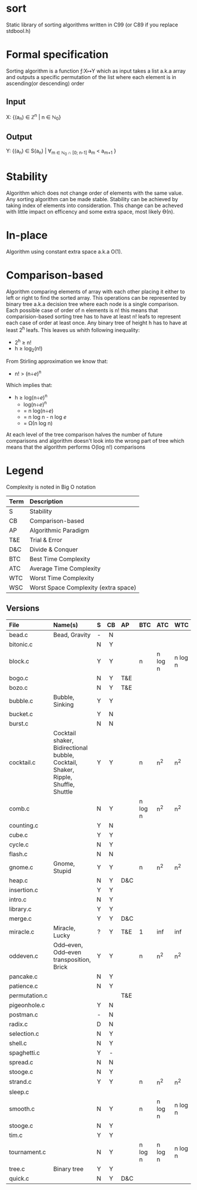 # sort
Static library of sorting algorithms written in C99 (or C89 if you replace stdbool.h)

# Formal specification
Sorting algorithm is a function &#402;:X&map;Y which as input takes a list a.k.a array and outputs a specific permutation
of the list where each element is in ascending(or descending) order

## Input

X: {(a<sub>n</sub>) &isin; &#8484;<sup>n</sup> | n &isin; &#8469;<sub>0</sub>}

## Output

Y: {(a<sub>n</sub>) &isin; S(a<sub>n</sub>) | &forall;<sub>m &isin; &#8469;<sub>0</sub> &cap; [0; n-1]</sub> a<sub>m</sub> < a<sub>m+1</sub> }

# Stability
Algorithm which does not change order of elements with the same value.
Any sorting algorithm can be made stable. 
Stability can be achieved by taking index of elements into consideration.
This change can be acheved with little impact on efficency and some extra space, most likely &#1012;(n).

# In-place
Algorithm using constant extra space a.k.a O(1).

# Comparison-based
Algorithm comparing elements of array with each other placing it either to left or right to find the sorted array. 
This operations can be represented by binary tree a.k.a decision tree where each node is a single comparison. 
Each possible case of order of n elements is n! 
this means that comparision-based sorting tree has to have at least n! leafs to represent each case of order at least once. 
Any binary tree of height h has to have at least 2<sup>h</sup> leafs.
This leaves us whith following inequality:

* 2<sup>h</sup> &ge; n!
* h &ge; log<sub>2</sub>(n!)

From Stirling approximation we know that:

* n! > (n&divide;<i>e</i>)<sup>n</sup>

Which implies that:

* h &ge; log(n&divide;<i>e</i>)<sup>n</sup>
  * log(n&divide;<i>e</i>)<sup>n</sup> 
  * = n log(n&divide;<i>e</i>)
  * = n log n - n log <i>e</i>
  * = &Omega;(n log n)

At each level of the tree comparison halves the number of future comparisons 
and algorithm doesn't look into the wrong part of tree which means that the algorithm performs O(log n!) comparisons   

# Legend
Complexity is noted in Big O notation

| Term | Description                          |
|:-----|:-------------------------------------|
| S    | Stability                            |
| CB   | Comparison-based                     |
| AP   | Algorithmic Paradigm                 |
| T&E  | Trial & Error                        |
| D&C  | Divide & Conquer                     |
| BTC  | Best Time Complexity                 |
| ATC  | Average Time Complexity              |
| WTC  | Worst Time Complexity                |
| WSC  | Worst Space Complexity (extra space) |

## Versions

| File          | Name(s)                                                                           | S | CB | AP  |   BTC   | ATC | WTC | WSC |
|:--------------|:----------------------------------------------------------------------------------|:-:|:--:|:----|:--------|:----|:----|:---:|
| bead.c        | Bead, Gravity                                                                     | - | N  |     |                      |                         |                       |
| bitonic.c     |                                                                                   | N | Y  |     |                      |                         |                       |
| block.c       |                                                                                   | Y | Y  |     | n       | n log n | n log n | 1 |
| bogo.c        |                                                                                   | N | Y  | T&E |                      |                         |                       |
| bozo.c        |                                                                                   | N | Y  | T&E |                      |                         |                       |
| bubble.c      | Bubble, Sinking                                                                   | Y | Y  |     |                      |                         |                       |
| bucket.c      |                                                                                   | Y | N  |     |                      |                         |                       |
| burst.c       |                                                                                   | N | N  |     |                      |                         |                       |
| cocktail.c    | Cocktail shaker, Bidirectional bubble, Cocktail, Shaker, Ripple, Shuffle, Shuttle | Y | Y  |     | n       | n<sup>2</sup> | n<sup>2</sup> | 1 |
| comb.c        |                                                                                   | N | Y  |     | n log n | n<sup>2</sup> | n<sup>2</sup> | 1 |
| counting.c    |                                                                                   | Y | N  |     |                      |                         |                       |
| cube.c        |                                                                                   | Y | Y  |     |                      |                         |                       |
| cycle.c       |                                                                                   | N | Y  |     |                      |                         |                       |
| flash.c       |                                                                                   | N | N  |     |                      |                         |                       |
| gnome.c       | Gnome, Stupid                                                                     | Y | Y  |     | n       | n<sup>2</sup> | n<sup>2</sup> | 1 |
| heap.c        |                                                                                   | N | Y  | D&C |                      |                         |                       |
| insertion.c   |                                                                                   | Y | Y  |     |                      |                         |                       |
| intro.c       |                                                                                   | N | Y  |     |                      |                         |                       |
| library.c     |                                                                                   | Y | Y  |     |                      |                         |                       |
| merge.c       |                                                                                   | Y | Y  | D&C |                      |                         |                       |                        
| miracle.c     | Miracle, Lucky                                                                    | ? | Y  | T&E | 1       | inf           | inf          | 1 |
| oddeven.c     | Odd–even, Odd–even transposition, Brick                                           | Y | Y  |     | n       | n<sup>2</sup> | n<sup>2</sup> | 1 |
| pancake.c     |                                                                                   | N | Y  |     |                      |                         |                       |
| patience.c    |                                                                                   | N | Y  |     |                      |                         |                       |
| permutation.c |                                                                                   |   |    | T&E |                      |                         |                       |
| pigeonhole.c  |                                                                                   | Y | N  |     |                      |                         |                       |
| postman.c     |                                                                                   | - | N  |     |                      |                         |                       |
| radix.c       |                                                                                   | D | N  |     |                      |                         |                       |
| selection.c   |                                                                                   | N | Y  |     |                      |                         |                       |
| shell.c       |                                                                                   | N | Y  |     |                      |                         |                       |
| spaghetti.c   |                                                                                   | Y | -  |     |                      |                         |                       |
| spread.c      |                                                                                   | N | N  |     |                      |                         |                       |
| stooge.c      |                                                                                   | N | Y  |     |                      |                         |                       |
| strand.c      |                                                                                   | Y | Y  |     | n       | n<sup>2</sup> | n<sup>2</sup> | n |
| sleep.c       |                                                                                   |   |    |     |                      |                         |                       |
| smooth.c      |                                                                                   | N | Y  |     | n       | n log n | n log n | 1 |
| stooge.c      |                                                                                   | N | Y  |     |                      |                         |                       |
| tim.c         |                                                                                   | Y | Y  |     |                      |                         |                       |
| tournament.c  |                                                                                   | N | Y  |     | n log n | n log n        | n log n | n |                       |
| tree.c        | Binary tree                                                                       | Y | Y  |     |                      |                         |                       |
| quick.c       |                                                                                   | N | Y  | D&C |                      |                         |                       |
